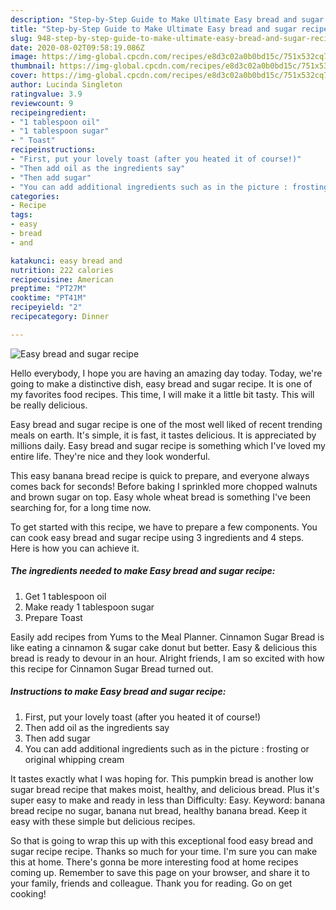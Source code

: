 ```yaml
---
description: "Step-by-Step Guide to Make Ultimate Easy bread and sugar recipe"
title: "Step-by-Step Guide to Make Ultimate Easy bread and sugar recipe"
slug: 948-step-by-step-guide-to-make-ultimate-easy-bread-and-sugar-recipe
date: 2020-08-02T09:58:19.086Z
image: https://img-global.cpcdn.com/recipes/e8d3c02a0b0bd15c/751x532cq70/easy-bread-and-sugar-recipe-recipe-main-photo.jpg
thumbnail: https://img-global.cpcdn.com/recipes/e8d3c02a0b0bd15c/751x532cq70/easy-bread-and-sugar-recipe-recipe-main-photo.jpg
cover: https://img-global.cpcdn.com/recipes/e8d3c02a0b0bd15c/751x532cq70/easy-bread-and-sugar-recipe-recipe-main-photo.jpg
author: Lucinda Singleton
ratingvalue: 3.9
reviewcount: 9
recipeingredient:
- "1 tablespoon oil"
- "1 tablespoon sugar"
- " Toast"
recipeinstructions:
- "First, put your lovely toast (after you heated it of course!)"
- "Then add oil as the ingredients say"
- "Then add sugar"
- "You can add additional ingredients such as in the picture : frosting or original whipping cream"
categories:
- Recipe
tags:
- easy
- bread
- and

katakunci: easy bread and 
nutrition: 222 calories
recipecuisine: American
preptime: "PT27M"
cooktime: "PT41M"
recipeyield: "2"
recipecategory: Dinner

---
```



![Easy bread and sugar recipe](https://img-global.cpcdn.com/recipes/e8d3c02a0b0bd15c/751x532cq70/easy-bread-and-sugar-recipe-recipe-main-photo.jpg)

Hello everybody, I hope you are having an amazing day today. Today, we're going to make a distinctive dish, easy bread and sugar recipe. It is one of my favorites food recipes. This time, I will make it a little bit tasty. This will be really delicious.

Easy bread and sugar recipe is one of the most well liked of recent trending meals on earth. It's simple, it is fast, it tastes delicious. It is appreciated by millions daily. Easy bread and sugar recipe is something which I've loved my entire life. They're nice and they look wonderful.

This easy banana bread recipe is quick to prepare, and everyone always comes back for seconds! Before baking I sprinkled more chopped walnuts and brown sugar on top. Easy whole wheat bread is something I&#39;ve been searching for, for a long time now.


To get started with this recipe, we have to prepare a few components. You can cook easy bread and sugar recipe using 3 ingredients and 4 steps. Here is how you can achieve it.

<!--inarticleads1-->

##### The ingredients needed to make Easy bread and sugar recipe:

1. Get 1 tablespoon oil
1. Make ready 1 tablespoon sugar
1. Prepare  Toast


Easily add recipes from Yums to the Meal Planner. Cinnamon Sugar Bread is like eating a cinnamon &amp; sugar cake donut but better. Easy &amp; delicious this bread is ready to devour in an hour. Alright friends, I am so excited with how this recipe for Cinnamon Sugar Bread turned out. 

<!--inarticleads2-->

##### Instructions to make Easy bread and sugar recipe:

1. First, put your lovely toast (after you heated it of course!)
1. Then add oil as the ingredients say
1. Then add sugar
1. You can add additional ingredients such as in the picture : frosting or original whipping cream


It tastes exactly what I was hoping for. This pumpkin bread is another low sugar bread recipe that makes moist, healthy, and delicious bread. Plus it&#39;s super easy to make and ready in less than Difficulty: Easy. Keyword: banana bread recipe no sugar, banana nut bread, healthy banana bread. Keep it easy with these simple but delicious recipes. 

So that is going to wrap this up with this exceptional food easy bread and sugar recipe recipe. Thanks so much for your time. I'm sure you can make this at home. There's gonna be more interesting food at home recipes coming up. Remember to save this page on your browser, and share it to your family, friends and colleague. Thank you for reading. Go on get cooking!

